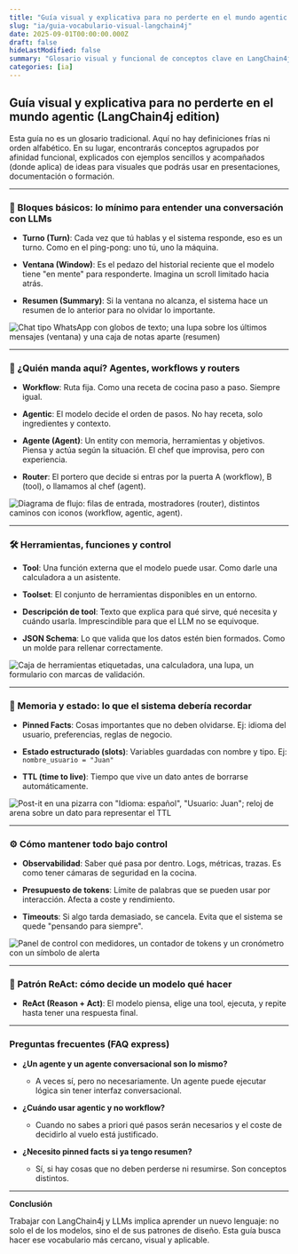 ```yaml
---
title: "Guía visual y explicativa para no perderte en el mundo agentic (LangChain4j edition)"
slug: "ia/guia-vocabulario-visual-langchain4j"
date: 2025-09-01T00:00:00.000Z
draft: false
hideLastModified: false
summary: "Glosario visual y funcional de conceptos clave en LangChain4j, con ejemplos y sugerencias para presentaciones y formación."
categories: [ia]
---
```


## Guía visual y explicativa para no perderte en el mundo agentic (LangChain4j edition)

Esta guía no es un glosario tradicional. Aquí no hay definiciones frías ni orden alfabético. En su lugar, encontrarás conceptos agrupados por afinidad funcional, explicados con ejemplos sencillos y acompañados (donde aplica) de ideas para visuales que podrás usar en presentaciones, documentación o formación.

---

### 🧠 Bloques básicos: lo mínimo para entender una conversación con LLMs

* **Turno (Turn)**: Cada vez que tú hablas y el sistema responde, eso es un turno. Como en el ping-pong: uno tú, uno la máquina.

* **Ventana (Window)**: Es el pedazo del historial reciente que el modelo tiene "en mente" para responderte. Imagina un scroll limitado hacia atrás.

* **Resumen (Summary)**: Si la ventana no alcanza, el sistema hace un resumen de lo anterior para no olvidar lo importante.

![Chat tipo WhatsApp con globos de texto; una lupa sobre los últimos mensajes (ventana) y una caja de notas aparte (resumen)](img.png)

---

### 🤖 ¿Quién manda aquí? Agentes, workflows y routers

* **Workflow**: Ruta fija. Como una receta de cocina paso a paso. Siempre igual.

* **Agentic**: El modelo decide el orden de pasos. No hay receta, solo ingredientes y contexto.

* **Agente (Agent)**: Un entity con memoria, herramientas y objetivos. Piensa y actúa según la situación. El chef que improvisa, pero con experiencia.

* **Router**: El portero que decide si entras por la puerta A (workflow), B (tool), o llamamos al chef (agent).

![Diagrama de flujo: filas de entrada, mostradores (router), distintos caminos con iconos (workflow, agentic, agent).](img_1.png)

---

### 🛠️ Herramientas, funciones y control

* **Tool**: Una función externa que el modelo puede usar. Como darle una calculadora a un asistente.

* **Toolset**: El conjunto de herramientas disponibles en un entorno.

* **Descripción de tool**: Texto que explica para qué sirve, qué necesita y cuándo usarla. Imprescindible para que el LLM no se equivoque.

* **JSON Schema**: Lo que valida que los datos estén bien formados. Como un molde para rellenar correctamente.

![Caja de herramientas etiquetadas, una calculadora, una lupa, un formulario con marcas de validación.](img_2.png)

---

### 🧾 Memoria y estado: lo que el sistema debería recordar

* **Pinned Facts**: Cosas importantes que no deben olvidarse. Ej: idioma del usuario, preferencias, reglas de negocio.

* **Estado estructurado (slots)**: Variables guardadas con nombre y tipo. Ej: `nombre_usuario = "Juan"`

* **TTL (time to live)**: Tiempo que vive un dato antes de borrarse automáticamente.

![Post-it en una pizarra con "Idioma: español", "Usuario: Juan"; reloj de arena sobre un dato para representar el TTL](img_3.png)

---

### ⚙️ Cómo mantener todo bajo control

* **Observabilidad**: Saber qué pasa por dentro. Logs, métricas, trazas. Es como tener cámaras de seguridad en la cocina.

* **Presupuesto de tokens**: Límite de palabras que se pueden usar por interacción. Afecta a coste y rendimiento.

* **Timeouts**: Si algo tarda demasiado, se cancela. Evita que el sistema se quede "pensando para siempre".

![Panel de control con medidores, un contador de tokens y un cronómetro con un símbolo de alerta](img_4.png)

---

### 🤯 Patrón ReAct: cómo decide un modelo qué hacer

* **ReAct (Reason + Act)**: El modelo piensa, elige una tool, ejecuta, y repite hasta tener una respuesta final.

---

### Preguntas frecuentes (FAQ express)

* **¿Un agente y un agente conversacional son lo mismo?**

  * A veces sí, pero no necesariamente. Un agente puede ejecutar lógica sin tener interfaz conversacional.

* **¿Cuándo usar agentic y no workflow?**

  * Cuando no sabes a priori qué pasos serán necesarios y el coste de decidirlo al vuelo está justificado.

* **¿Necesito pinned facts si ya tengo resumen?**

  * Sí, si hay cosas que no deben perderse ni resumirse. Son conceptos distintos.

---

**Conclusión**

Trabajar con LangChain4j y LLMs implica aprender un nuevo lenguaje: no solo el de los modelos, sino el de sus patrones de diseño. Esta guía busca hacer ese vocabulario más cercano, visual y aplicable.
